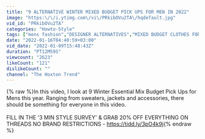 ```yaml
---
title: "9 ALTERNATIVE WINTER MIXED BUDGET PICK UPS FOR MEN IN 2022"
image: "https:\/\/i.ytimg.com\/vi\/PRkibOVu2TA\/hqdefault.jpg"
vid_id: "PRkibOVu2TA"
categories: "Howto-Style"
tags: ["mens fashion","DESIGNER ALTERNATIVES","MIXED BUDGET CLOTHES FOR MEN"]
date: "2022-01-16T04:40:59+03:00"
vid_date: "2022-01-09T15:48:43Z"
duration: "PT12M59S"
viewcount: "2623"
likeCount: "121"
dislikeCount: ""
channel: "The Hoxton Trend"
---
```

{% raw %}In this video, I look at 9 Winter Essential Mix Budget Pick Ups for Mens this year. Ranging from sweaters, jackets and accessories, there should be something for everyone in this video. <br /><br />FILL IN THE '3 MIN STYLE SURVEY' &amp; GRAB 20% OFF EVERYTHING ON THREADS NO BRAND RESTRICTIONS - <a rel="nofollow" target="blank" href="https://tidd.ly/3pO4k9j">https://tidd.ly/3pO4k9j</a>{% endraw %}
